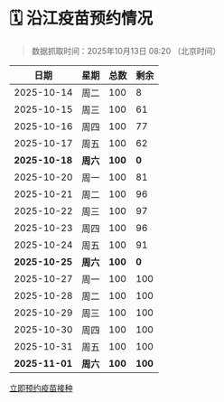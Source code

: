 # 🗓️ 沿江疫苗预约情况

> 数据抓取时间：2025年10月13日 08:20 （北京时间）

| 日期 | 星期 | 总数 | 剩余 |
|------|------|------|------|
| 2025-10-14 | 周二 | 100 | 8 |
| 2025-10-15 | 周三 | 100 | 61 |
| 2025-10-16 | 周四 | 100 | 77 |
| 2025-10-17 | 周五 | 100 | 62 |
| **2025-10-18** | **周六** | **100** | **0** |
| 2025-10-20 | 周一 | 100 | 81 |
| 2025-10-21 | 周二 | 100 | 96 |
| 2025-10-22 | 周三 | 100 | 97 |
| 2025-10-23 | 周四 | 100 | 96 |
| 2025-10-24 | 周五 | 100 | 91 |
| **2025-10-25** | **周六** | **100** | **0** |
| 2025-10-27 | 周一 | 100 | 100 |
| 2025-10-28 | 周二 | 100 | 100 |
| 2025-10-29 | 周三 | 100 | 100 |
| 2025-10-30 | 周四 | 100 | 100 |
| 2025-10-31 | 周五 | 100 | 100 |
| **2025-11-01** | **周六** | **100** | **100** |


<div class="button-container">
<a class="btn" href="http://yfzweb.ishequ.net/#/login" target="_blank">立即预约疫苗接种</a>
</div>
